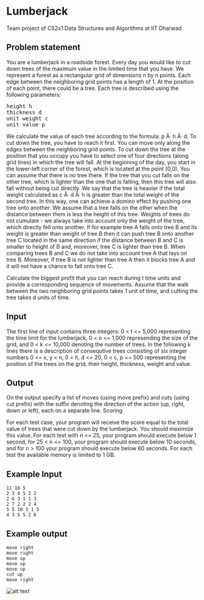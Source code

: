 # Lumberjack

Team project of CS2x1:Data Structures and Algorithms at IIT Dharwad

## Problem statement

You are a lumberjack in a roadside forest. Every day you would like to cut down trees of the maximum value in the limited time that you have. We represent a forest as a rectangular grid of dimensions n by n points. Each edge between the neighboring grid points has a length of 1. At the position of each point, there could be a tree. Each tree is described using the following parameters:

<pre>height h
thickness d
unit weight c
unit value p</pre>

We calculate the value of each tree according to the formula: p Â· h Â· d. To cut down the tree, you have to reach it first. You can move only along the edges between the neighboring grid points. To cut down the tree at the position that you occupy you have to select one of four directions (along grid lines) in which the tree will fall. At the beginning of the day, you start in the lower-left corner of the forest, which is located at the point (0,0). You can assume that there is no tree there. If the tree that you cut falls on the other tree, which is lighter than the one that is falling, then this tree will also fall without being cut directly. We say that the tree is heavier if the total weight calculated as c Â· d Â· h is greater than the total weight of the second tree. In this way, one can achieve a domino effect by pushing one tree onto another. We assume that a tree falls on the other when the distance between them is less the height of this tree. Weights of trees do not cumulate - we always take into account only the weight of the tree, which directly fell onto another. If for example tree A falls onto tree B and its weight is greater than weight of tree B then it can push tree B onto another tree C located in the same direction if the distance between B and C is smaller to height of B and, moreover, tree C is lighter than tree B. When comparing trees B and C we do not take into account tree A that lays on tree B. Moreover, if tree B is not lighter than tree A then it blocks tree A and it will not have a chance to fall onto tree C.

Calculate the biggest profit that you can reach during t time units and provide a corresponding sequence of movements. Assume that the walk between the two neighboring grid points takes 1 unit of time, and cutting the tree takes d units of time.

## Input
The first line of input contains three integers: 0 < t <= 5,000 representing the time limit for the lumberjack, 0 < n <= 1,000 represending the size of the grid, and 0 < k <= 10,000 denoting the number of trees. In the following k lines there is a description of consequtive trees consisting of six integer numbers 0 <= x, y < n, 0 < h, d <= 20, 0 < c, p <= 500 representing the position of the trees on the grid, their height, thickness, weight and value.

## Output
On the output specify a list of moves (using move prefix) and cuts (using cut prefix) with the suffix denoting the direction of the action (up, right, down or left), each on a separate line. Scoring

For each test case, your program will receive the score equal to the total value of trees that were cut down by the lumberjack. You should maximize this value. For each test with n <= 25, your program should execute below 1 second, for 25 < n <= 100, your program should execute below 10 seconds, and for n > 100 your program should execute below 60 seconds. For each test the available memory is limited to 1 GB.

## Example Input
<pre><code>11 10 5
2 3 4 5 2 2
2 6 3 1 1 3
2 7 2 2 2 4
5 5 10 3 1 5
4 3 5 5 2 6
</code></pre>

## Example output 
<pre><code>move right
move right
move up
move up
move up
cut up
move right
</code></pre>
![alt text](https://github.com/mcqueen444/DSA-Project/blob/main/graph.png?raw=true)
